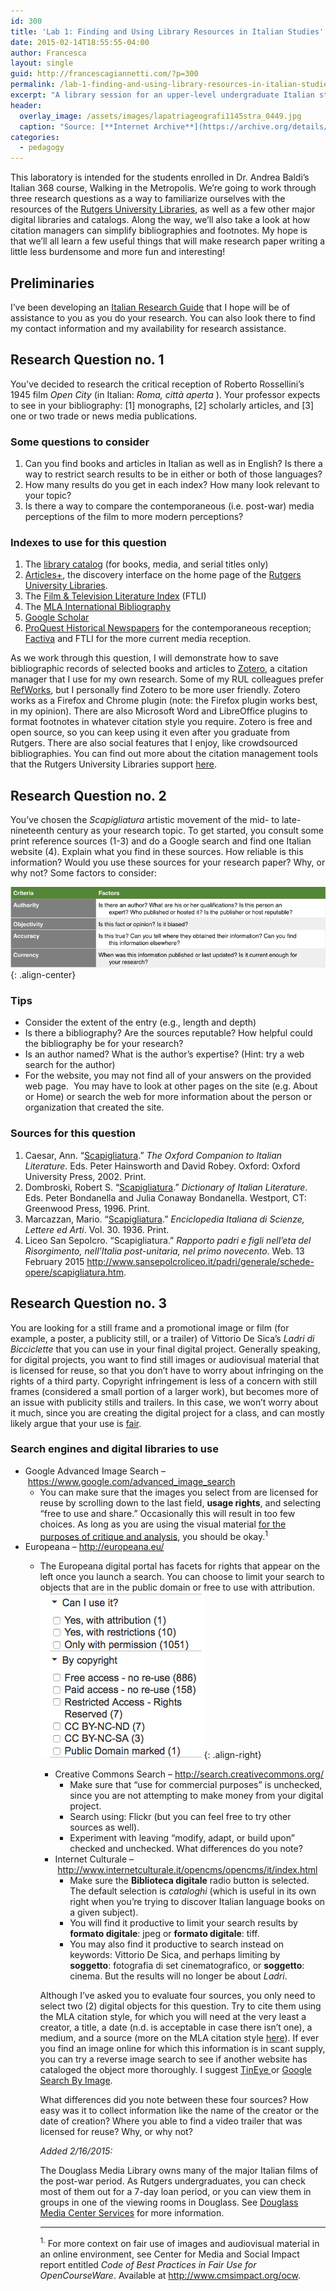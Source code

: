 ```yaml
---
id: 300
title: 'Lab 1: Finding and Using Library Resources in Italian Studies'
date: 2015-02-14T18:55:55-04:00
author: Francesca
layout: single
guid: http://francescagiannetti.com/?p=300
permalink: /lab-1-finding-and-using-library-resources-in-italian-studies/
excerpt: "A library session for an upper-level undergraduate Italian studies course."
header:
  overlay_image: /assets/images/lapatriageografi1145stra_0449.jpg
  caption: "Source: [**Internet Archive**](https://archive.org/details/lapatriageografi1145stra/page/203)"
categories:
  - pedagogy
---
```

This laboratory is intended for the students enrolled in Dr. Andrea Baldi&#8217;s Italian 368 course, Walking in the Metropolis. We&#8217;re going to work through three research questions as a way to familiarize ourselves with the resources of the <a href="http://www.libraries.rutgers.edu/" target="_blank">Rutgers University Libraries</a>, as well as a few other major digital libraries and catalogs. Along the way, we&#8217;ll also take a look at how citation managers can simplify bibliographies and footnotes. My hope is that we&#8217;ll all learn a few useful things that will make research paper writing a little less burdensome and more fun and interesting!

## Preliminaries

I&#8217;ve been developing an <a href="http://libguides.rutgers.edu/italian" target="_blank">Italian Research Guide</a> that I hope will be of assistance to you as you do your research. You can also look there to find my contact information and my availability for research assistance.

## Research Question no. 1

You&#8217;ve decided to research the critical reception of Roberto Rossellini&#8217;s 1945 film _Open City_ (in Italian: _Roma, città aperta_ ). Your professor expects to see in your bibliography: [1] monographs, [2] scholarly articles, and [3] one or two trade or news media publications.

### Some questions to consider

  1. Can you find books and articles in Italian as well as in English? Is there a way to restrict search results to be in either or both of those languages?
  2. How many results do you get in each index? How many look relevant to your topic?
  3. Is there a way to compare the contemporaneous (i.e. post-war) media perceptions of the film to more modern perceptions?

### Indexes to use for this question

  1. The <a href="https://www-iris-rutgers-edu.proxy.libraries.rutgers.edu/uhtbin/cgisirsi/?ps=f2x6jNEGiK/ALCOHOL/302860027/38/1/X/BLASTOFF" target="_blank">library catalog</a> (for books, media, and serial titles only)
  2. <a href="http://www.libraries.rutgers.edu/" target="_blank">Articles+</a>, the discovery interface on the home page of the <a href="http://www.libraries.rutgers.edu/" target="_blank">Rutgers University Libraries</a>.
  3. The <a href="http://www.libraries.rutgers.edu/indexes/ftli" target="_blank">Film & Television Literature Index</a> (FTLI)
  4. The <a href="http://www.libraries.rutgers.edu/indexes/mla" target="_blank">MLA International Bibliography</a>
  5. <a href="http://www.libraries.rutgers.edu/indexes/google_scholar" target="_blank">Google Scholar</a>
  6. <a href="http://www.libraries.rutgers.edu/indexes/proquest_historical_newspapers" target="_blank">ProQuest Historical Newspapers</a> for the contemporaneous reception; <a href="http://www.libraries.rutgers.edu/indexes/factiva" target="_blank">Factiva</a> and FTLI for the more current media reception.

As we work through this question, I will demonstrate how to save bibliographic records of selected books and articles to <a href="https://www.zotero.org/" target="_blank">Zotero</a>, a citation manager that I use for my own research. Some of my RUL colleagues prefer <a href="http://www.libraries.rutgers.edu/refworks" target="_blank">RefWorks</a>, but I personally find Zotero to be more user friendly. Zotero works as a Firefox and Chrome plugin (note: the Firefox plugin works best, in my opinion). There are also Microsoft Word and LibreOffice plugins to format footnotes in whatever citation style you require. Zotero is free and open source, so you can keep using it even after you graduate from Rutgers. There are also social features that I enjoy, like crowdsourced bibliographies. You can find out more about the citation management tools that the Rutgers University Libraries support <a href="http://www.libraries.rutgers.edu/researchers/citation_management_tools" target="_blank">here</a>.

## Research Question no. 2

You&#8217;ve chosen the _Scapigliatura_ artistic movement of the mid- to late-nineteenth century as your research topic. To get started, you consult some print reference sources (1-3) and do a Google search and find one Italian website (4). Explain what you find in these sources. How reliable is this information? Would you use these sources for your research paper? Why, or why not? Some factors to consider:

![Evaluating Information Resources](/assets/images/Screen-Shot-2015-02-14-at-12.34.34-PM.png){: .align-center}

### Tips

  * Consider the extent of the entry (e.g., length and depth)
  * Is there a bibliography? Are the sources reputable? How helpful could the bibliography be for your research?
  * Is an author named? What is the author&#8217;s expertise? (Hint: try a web search for the author)
  * For the website, you may not find all of your answers on the provided web page.  You may have to look at other pages on the site (e.g. About or Home) or search the web for more information about the person or organization that created the site.

### Sources for this question

  1. Caesar, Ann. &#8220;<a href="http://francescagiannetti.com/wp-content/uploads/2015/02/scapigliatura-oxford.pdf" target="_blank">Scapigliatura</a>.&#8221; _The Oxford Companion to Italian Literature_. Eds. Peter Hainsworth and David Robey. Oxford: Oxford University Press, 2002. Print.
  2. Dombroski, Robert S. &#8220;<a href="http://francescagiannetti.com/wp-content/uploads/2015/02/scapigliatura-bondanella.pdf" target="_blank">Scapigliatura</a>.&#8221; _Dictionary of Italian Literature_. Eds. Peter Bondanella and Julia Conaway Bondanella. Westport, CT: Greenwood Press, 1996. Print.
  3. Marcazzan, Mario. &#8220;<a href="http://francescagiannetti.com/wp-content/uploads/2015/02/scapigliatura-treccani.pdf" target="_blank">Scapigliatura</a>.&#8221; _Enciclopedia Italiana di Scienze, Lettere ed Arti_. Vol. 30. 1936. Print.
  4. Liceo San Sepolcro. &#8220;Scapigliatura.&#8221; _Rapporto padri e figli nell&#8217;eta del Risorgimento, nell&#8217;Italia post-unitaria, nel primo novecento_. Web. 13 February 2015 <a href="http://www.sansepolcroliceo.it/padri/generale/schede-opere/scapigliatura.htm" target="_blank">http://www.sansepolcroliceo.it/padri/generale/schede-opere/scapigliatura.htm</a>.

## Research Question no. 3

You are looking for a still frame and a promotional image or film (for example, a poster, a publicity still, or a trailer) of Vittorio De Sica&#8217;s _Ladri di Bicciclette_ that you can use in your final digital project. Generally speaking, for digital projects, you want to find still images or audiovisual material that is licensed for reuse, so that you don&#8217;t have to worry about infringing on the rights of a third party. Copyright infringement is less of a concern with still frames (considered a small portion of a larger work), but becomes more of an issue with publicity stills and trailers. In this case, we won&#8217;t worry about it much, since you are creating the digital project for a class, and can mostly likely argue that your use is <a href="http://copyright.lib.utexas.edu/ccmcguid.html" target="_blank">fair</a>.

### Search engines and digital libraries to use

  * Google Advanced Image Search &#8211; <a href="https://www.google.com/advanced_image_search" target="_blank">https://www.google.com/advanced_image_search</a>
      * You can make sure that the images you select from are licensed for reuse by scrolling down to the last field, **usage rights**, and selecting &#8220;free to use and share.&#8221; Occasionally this will result in too few choices. As long as you are using the visual material <span style="text-decoration: underline;">for the purposes of critique and analysis</span>, you should be okay.<sup>1</sup>
  * Europeana &#8211; <a href="http://europeana.eu/" target="_blank">http://europeana.eu/</a>
      * The Europeana digital portal has facets for rights that appear on the left once you launch a search. You can choose to limit your search to objects that are in the public domain or free to use with attribution.
      ![Europeana rights facets](/assets/images/Screen-Shot-2015-02-14-at-12.55.34-PM.png){: .align-right}
      
          * Creative Commons Search &#8211; <a href="http://search.creativecommons.org/" target="_blank">http://search.creativecommons.org/</a> 
              * Make sure that &#8220;use for commercial purposes&#8221; is unchecked, since you are not attempting to make money from your digital project.
              * Search using: Flickr (but you can feel free to try other sources as well).
              * Experiment with leaving &#8220;modify, adapt, or build upon&#8221; checked and unchecked. What differences do you note?
          * Internet Culturale &#8211; <a href="http://www.internetculturale.it/opencms/opencms/it/index.html" target="_blank">http://www.internetculturale.it/opencms/opencms/it/index.html</a> 
              * Make sure the **Biblioteca digitale** radio button is selected. The default selection is _cataloghi_ (which is useful in its own right when you&#8217;re trying to discover Italian language books on a given subject).
              * You will find it productive to limit your search results by **formato digitale**: jpeg or **formato digitale**: tiff.
              * You may also find it productive to search instead on keywords: Vittorio De Sica, and perhaps limiting by **soggetto**: fotografia di set cinematografico, or **soggetto**: cinema. But the results will no longer be about _Ladri_.
        
        Although I&#8217;ve asked you to evaluate four sources, you only need to select two (2) digital objects for this question. Try to cite them using the MLA citation style, for which you will need at the very least a creator, a title, a date (n.d. is acceptable in case there isn&#8217;t one), a medium, and a source (more on the MLA citation style <a href="https://owl.english.purdue.edu/owl/resource/747/09/" target="_blank">here</a>). If ever you find an image online for which this information is in scant supply, you can try a reverse image search to see if another website has cataloged the object more thoroughly. I suggest <a href="https://www.tineye.com/" target="_blank">TinEye </a>or <a href="http://www.google.com/insidesearch/features/images/searchbyimage.html" target="_blank">Google Search By Image</a>.
        
        What differences did you note between these four sources? How easy was it to collect information like the name of the creator or the date of creation? Where you able to find a video trailer that was licensed for reuse? Why, or why not?
        
        _Added 2/16/2015:_
        
        The Douglass Media Library owns many of the major Italian films of the post-war period. As Rutgers undergraduates, you can check most of them out for a 7-day loan period, or you can view them in groups in one of the viewing rooms in Douglass. See <a href="http://www.libraries.rutgers.edu/media/services" target="_blank">Douglass Media Center Services</a> for more information.
        
        * * *
        
        <sup>1.</sup> For more context on fair use of images and audiovisual material in an online environment, see Center for Media and Social Impact report entitled _Code of Best Practices in Fair Use for OpenCourseWare_. Available at <a href="http://www.cmsimpact.org/ocw" target="_blank">http://www.cmsimpact.org/ocw</a>.